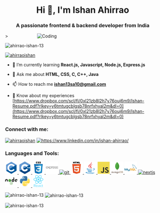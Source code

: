 <h1 align="center">Hi 👋, I'm Ishan Ahirrao</h1>
<h3 align="center">A passionate frontend & backend developer from India</h3>

<img align="right" alt="Coding" width="400" src="https://cdn.dribbble.com/users/730703/screenshots/6581243/avento.gif">
>
<p align="left"> <img src="https://komarev.com/ghpvc/?username=ahirrao-ishan-13&label=Profile%20views&color=0e75b6&style=flat" alt="ahirrao-ishan-13" /> </p>

<p align="left"> <a href="https://twitter.com/ahirraoishan" target="blank"><img src="https://img.shields.io/twitter/follow/ahirraoishan?logo=twitter&style=for-the-badge" alt="ahirraoishan" /></a> </p>

- 🌱 I’m currently learning **React.js, Javascript, Node.js, Express.js**

- 💬 Ask me about **HTML, CSS, C, C++, Java**

- 📫 How to reach me **ishan13sa10@gmail.com**

- 📄 Know about my experiences [https://www.dropbox.com/scl/fi/0xl21zb8l2h7y76ouj6m9/Ishan-Resume.pdf?rlkey=y6tmtugcblgsb78nrfxhyal2m&dl=0](https://www.dropbox.com/scl/fi/0xl21zb8l2h7y76ouj6m9/Ishan-Resume.pdf?rlkey=y6tmtugcblgsb78nrfxhyal2m&dl=0)

<h3 align="left">Connect with me:</h3>
<p align="left">
<a href="https://twitter.com/ahirraoishan" target="blank"><img align="center" src="https://raw.githubusercontent.com/rahuldkjain/github-profile-readme-generator/master/src/images/icons/Social/twitter.svg" alt="ahirraoishan" height="30" width="40" /></a>
<a href="https://linkedin.com/in/https://www.linkedin.com/in/ishan-ahirrao/" target="blank"><img align="center" src="https://raw.githubusercontent.com/rahuldkjain/github-profile-readme-generator/master/src/images/icons/Social/linked-in-alt.svg" alt="https://www.linkedin.com/in/ishan-ahirrao/" height="30" width="40" /></a>
</p>

<h3 align="left">Languages and Tools:</h3>
<p align="left"> <a href="https://www.cprogramming.com/" target="_blank" rel="noreferrer"> <img src="https://raw.githubusercontent.com/devicons/devicon/master/icons/c/c-original.svg" alt="c" width="40" height="40"/> </a> <a href="https://www.w3schools.com/cpp/" target="_blank" rel="noreferrer"> <img src="https://raw.githubusercontent.com/devicons/devicon/master/icons/cplusplus/cplusplus-original.svg" alt="cplusplus" width="40" height="40"/> </a> <a href="https://www.w3schools.com/css/" target="_blank" rel="noreferrer"> <img src="https://raw.githubusercontent.com/devicons/devicon/master/icons/css3/css3-original-wordmark.svg" alt="css3" width="40" height="40"/> </a> <a href="https://expressjs.com" target="_blank" rel="noreferrer"> <img src="https://raw.githubusercontent.com/devicons/devicon/master/icons/express/express-original-wordmark.svg" alt="express" width="40" height="40"/> </a> <a href="https://git-scm.com/" target="_blank" rel="noreferrer"> <img src="https://www.vectorlogo.zone/logos/git-scm/git-scm-icon.svg" alt="git" width="40" height="40"/> </a> <a href="https://www.w3.org/html/" target="_blank" rel="noreferrer"> <img src="https://raw.githubusercontent.com/devicons/devicon/master/icons/html5/html5-original-wordmark.svg" alt="html5" width="40" height="40"/> </a> <a href="https://www.java.com" target="_blank" rel="noreferrer"> <img src="https://raw.githubusercontent.com/devicons/devicon/master/icons/java/java-original.svg" alt="java" width="40" height="40"/> </a> <a href="https://developer.mozilla.org/en-US/docs/Web/JavaScript" target="_blank" rel="noreferrer"> <img src="https://raw.githubusercontent.com/devicons/devicon/master/icons/javascript/javascript-original.svg" alt="javascript" width="40" height="40"/> </a> <a href="https://www.mongodb.com/" target="_blank" rel="noreferrer"> <img src="https://raw.githubusercontent.com/devicons/devicon/master/icons/mongodb/mongodb-original-wordmark.svg" alt="mongodb" width="40" height="40"/> </a> <a href="https://www.mysql.com/" target="_blank" rel="noreferrer"> <img src="https://raw.githubusercontent.com/devicons/devicon/master/icons/mysql/mysql-original-wordmark.svg" alt="mysql" width="40" height="40"/> </a> <a href="https://nextjs.org/" target="_blank" rel="noreferrer"> <img src="https://cdn.worldvectorlogo.com/logos/nextjs-2.svg" alt="nextjs" width="40" height="40"/> </a> <a href="https://nodejs.org" target="_blank" rel="noreferrer"> <img src="https://raw.githubusercontent.com/devicons/devicon/master/icons/nodejs/nodejs-original-wordmark.svg" alt="nodejs" width="40" height="40"/> </a> <a href="https://www.python.org" target="_blank" rel="noreferrer"> <img src="https://raw.githubusercontent.com/devicons/devicon/master/icons/python/python-original.svg" alt="python" width="40" height="40"/> </a> <a href="https://reactjs.org/" target="_blank" rel="noreferrer"> <img src="https://raw.githubusercontent.com/devicons/devicon/master/icons/react/react-original-wordmark.svg" alt="react" width="40" height="40"/> </a> </p>

<p><img align="left" src="https://github-readme-stats.vercel.app/api/top-langs?username=ahirrao-ishan-13&show_icons=true&locale=en&layout=compact" alt="ahirrao-ishan-13" /></p>

<p>&nbsp;<img align="center" src="https://github-readme-stats.vercel.app/api?username=ahirrao-ishan-13&show_icons=true&locale=en" alt="ahirrao-ishan-13" /></p>

<p><img align="center" src="https://github-readme-streak-stats.herokuapp.com/?user=ahirrao-ishan-13&" alt="ahirrao-ishan-13" /></p>
